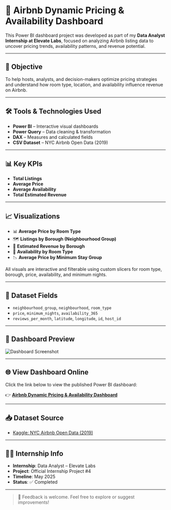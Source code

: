 # 🏡 Airbnb Dynamic Pricing & Availability Dashboard

This Power BI dashboard project was developed as part of my **Data Analyst Internship at Elevate Labs**, focused on analyzing Airbnb listing data to uncover pricing trends, availability patterns, and revenue potential.

---

## 🎯 Objective

To help hosts, analysts, and decision-makers optimize pricing strategies and understand how room type, location, and availability influence revenue on Airbnb.

---

## 🛠 Tools & Technologies Used

- **Power BI** – Interactive visual dashboards  
- **Power Query** – Data cleaning & transformation  
- **DAX** – Measures and calculated fields  
- **CSV Dataset** – NYC Airbnb Open Data (2019)

---

## 📊 Key KPIs

- **Total Listings**
- **Average Price**
- **Average Availability**
- **Total Estimated Revenue**

---

## 📈 Visualizations

- 📊 **Average Price by Room Type**
- 🗺️ **Listings by Borough (Neighbourhood Group)**
- 💸 **Estimated Revenue by Borough**
- 📆 **Availability by Room Type**
- 📉 **Average Price by Minimum Stay Group**

All visuals are interactive and filterable using custom slicers for room type, borough, price, availability, and minimum nights.

---

## 📁 Dataset Fields

- `neighbourhood_group`, `neighbourhood`, `room_type`  
- `price`, `minimum_nights`, `availability_365`  
- `reviews_per_month`, `latitude`, `longitude`, `id`, `host_id`

---

## 📸 Dashboard Preview

![Dashboard Screenshot](assets/airbnb_dashboard.png)

---

## 🌐 View Dashboard Online

Click the link below to view the published Power BI dashboard:

👉 [**Airbnb Dynamic Pricing & Availability Dashboard**](https://app.powerbi.com/view?r=eyJrIjoiY2QzMzZmYmQtZWJiYi00ZTY2LWJkZTktMmRjYjlmZDg0YWI4IiwidCI6IjUwMTcxNjkxLTExNDItNDFjMi1hNzZjLWM2MDljZDExMmYzZiJ9)

---

## 📥 Dataset Source

- [Kaggle: NYC Airbnb Open Data (2019)](https://www.kaggle.com/datasets/dgomonov/new-york-city-airbnb-open-data)

---

## 🧑‍💼 Internship Info

- **Internship**: Data Analyst – Elevate Labs  
- **Project**: Official Internship Project #4  
- **Timeline**: May 2025  
- **Status**: ✅ Completed

---

> 💬 Feedback is welcome. Feel free to explore or suggest improvements!

